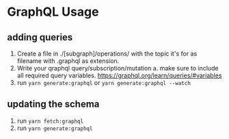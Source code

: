 # GraphQL Usage

## adding queries

1. Create a file in ./[subgraph]/operations/ with the topic it's for as filename with .graphql as extension.
2. Write your qraphql query/subscription/mutation
   a. make sure to include all required query variables. https://graphql.org/learn/queries/#variables
3. run `yarn generate:graphql` or `yarn generate:graphql --watch`

## updating the schema

1. run `yarn fetch:graphql`
2. run `yarn generate:graphql`
